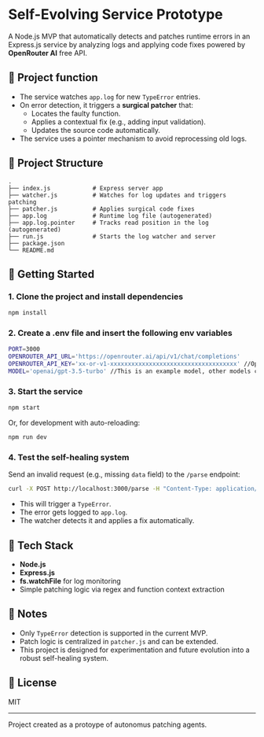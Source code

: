 # Self-Evolving Service Prototype

A Node.js MVP that automatically detects and patches runtime errors in an Express.js service by analyzing logs and applying code fixes powered by **OpenRouter AI** free API.

## 🔧 Project function

- The service watches `app.log` for new `TypeError` entries.
- On error detection, it triggers a **surgical patcher** that:
  - Locates the faulty function.
  - Applies a contextual fix (e.g., adding input validation).
  - Updates the source code automatically.
- The service uses a pointer mechanism to avoid reprocessing old logs.

## 📁 Project Structure

```
.
├── index.js            # Express server app
├── watcher.js          # Watches for log updates and triggers patching
├── patcher.js          # Applies surgical code fixes
├── app.log             # Runtime log file (autogenerated)
├── app.log.pointer     # Tracks read position in the log (autogenerated)
├── run.js              # Starts the log watcher and server
├── package.json
└── README.md
```

## 🚀 Getting Started

### 1. Clone the project and install dependencies

```bash
npm install
```

### 2. Create a .env file and insert the following env variables

```bash
PORT=3000
OPENROUTER_API_URL='https://openrouter.ai/api/v1/chat/completions'
OPENROUTER_API_KEY='xx-or-v1-xxxxxxxxxxxxxxxxxxxxxxxxxxxxxxxxxxxx' //OpenRouter AI token HERE
MODEL='openai/gpt-3.5-turbo' //This is an example model, other models can be used
```

### 3. Start the service

```bash
npm start
```

Or, for development with auto-reloading:

```bash
npm run dev
```

### 4. Test the self-healing system

Send an invalid request (e.g., missing `data` field) to the `/parse` endpoint:

```bash
curl -X POST http://localhost:3000/parse -H "Content-Type: application/json" -d '{}'
```

- This will trigger a `TypeError`.
- The error gets logged to `app.log`.
- The watcher detects it and applies a fix automatically.

## 🧠 Tech Stack

- **Node.js**
- **Express.js**
- **fs.watchFile** for log monitoring
- Simple patching logic via regex and function context extraction

## 📌 Notes

- Only `TypeError` detection is supported in the current MVP.
- Patch logic is centralized in `patcher.js` and can be extended.
- This project is designed for experimentation and future evolution into a robust self-healing system.

## 📜 License

MIT

---

Project created as a protoype of autonomus patching agents.
